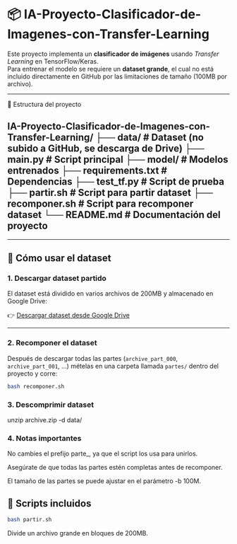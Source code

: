 # 📦 IA-Proyecto-Clasificador-de-Imagenes-con-Transfer-Learning

Este proyecto implementa un **clasificador de imágenes** usando *Transfer Learning* en TensorFlow/Keras.  
Para entrenar el modelo se requiere un **dataset grande**, el cual no está incluido directamente en GitHub por las limitaciones de tamaño (100MB por archivo).  

---
📂 Estructura del proyecto

IA-Proyecto-Clasificador-de-Imagenes-con-Transfer-Learning/
├── data/                # Dataset (no subido a GitHub, se descarga de Drive)
├── main.py              # Script principal
├── model/               # Modelos entrenados
├── requirements.txt     # Dependencias
├── test_tf.py           # Script de prueba
├── partir.sh            # Script para partir dataset
├── recomponer.sh        # Script para recomponer dataset
└── README.md            # Documentación del proyecto
---

---

## 🚀 Cómo usar el dataset

### 1. Descargar dataset partido
El dataset está dividido en varios archivos de 200MB y almacenado en Google Drive:  

👉 [Descargar dataset desde Google Drive](https://drive.google.com/drive/folders/1tLNgk7UdlS-awAhWQxX06QT8b4g9X6Tb?usp=drive_link)

---

### 2. Recomponer el dataset
Después de descargar todas las partes (`archive_part_000`, `archive_part_001`, …) mételas en una carpeta llamada `partes/` dentro del proyecto y corre:

```bash
bash recomponer.sh
```

### 3. Descomprimir dataset
unzip archive.zip -d data/

### 4. Notas importantes

No cambies el prefijo parte_, ya que el script los usa para unirlos.

Asegúrate de que todas las partes estén completas antes de recomponer.

El tamaño de las partes se puede ajustar en el parámetro -b 100M.

## 📜 Scripts incluidos
```bash
bash partir.sh
```
Divide un archivo grande en bloques de 200MB.

